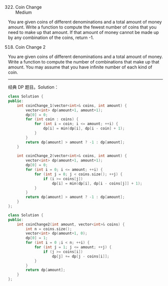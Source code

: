 322. Coin Change  
Medium

You are given coins of different denominations and a total amount of money amount. Write a function to compute the fewest number of 
coins that you need to make up that amount. If that amount of money cannot be made up by any combination of the coins, return -1.

518. Coin Change 2

You are given coins of different denominations and a total amount of money. Write a function to compute the number of combinations that make up that amount. You may assume that you have infinite number of each kind of coin.
****
经典 DP 题目。Solution：

```c++
class Solution {
public:
    int coinChange_1(vector<int>& coins, int amount) {
        vector<int> dp(amount+1, amount+1);
        dp[0] = 0;
        for (int coin : coins) {
            for (int i = coin; i <= amount; ++i) {
                dp[i] = min(dp[i], dp[i - coin] + 1);
            }
        }
        return dp[amount] > amount ? -1 : dp[amount];
    }
    
    int coinChange_2(vector<int>& coins, int amount) {
        vector<int> dp(amount+1, amount+1);
        dp[0] = 0;
        for (int i = 0; i <= amount; ++i) {
            for (int j = 0; j < coins.size(); ++j) {
                if (i >= coins[j])
                    dp[i] = min(dp[i], dp[i - coins[j]] + 1);
            }
        }
        return dp[amount] > amount ? -1 : dp[amount];
    }
};
```

```c++
class Solution {
public:
    int coinChange2(int amount, vector<int>& coins) {
        int n = coins.size();
        vector<int> dp(amount+1, 0);
        dp[0] = 1;
        for (int i = 0 ;i < n; ++i) {
            for (int j = 1; j <= amount; ++j) {
                if (j >= coins[i])
                    dp[j] += dp[j - coins[i]];
            }
        }
        return dp[amount];
    }
};
```
 
